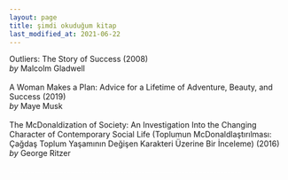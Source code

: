 ```yaml
---
layout: page
title: şimdi okuduğum kitap
last_modified_at: 2021-06-22
---
```


Outliers: The Story of Success (2008)  
<i>by</i> Malcolm Gladwell  
<br />
A Woman Makes a Plan: Advice for a Lifetime of Adventure, Beauty, and Success (2019)  
<i>by</i> Maye Musk  
<br />
The McDonaldization of Society: An Investigation Into the Changing Character of Contemporary Social Life (Toplumun McDonaldlaştırılması: Çağdaş Toplum Yaşamının Değişen Karakteri Üzerine Bir İnceleme) (2016)  
<i>by</i> George Ritzer  
<br />
<span style="color: white"> -_-_-_-_-_-_-_-_-_-_-_-_-_-_-_-_-_-_-_-_-_-_-_-_-_-_-_-_-_-_-_-_-_-_-_-_-_-_-_-_-_-_-_-_-_-_-_-_-_-_-_-_-_-_-_-_-_-_-_-_-_-_-_-_- </span>

<!-- <span style="color: white">Lorem ipsum dolor sit amet, consectetur adipiscing elit. Sed sagittis cursus erat quis tempus. Fusce semper eu eros in tristique.</span> -->
